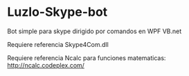 # Luzlo-Skype-bot
Bot simple para skype dirigido por comandos en WPF VB.net

Requiere referencia Skype4Com.dll

Requiere referencia Ncalc para funciones matematicas: http://ncalc.codeplex.com/

